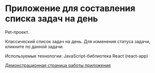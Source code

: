 # Приложение для составления списка задач на день

Pet-проект. 

Классический список задач на день. Для изменения статуса задачи, кликните по данной задачи.

Используемые технологии: JavaScript-библиотека React (react-app)

[Демонстрационная страница работы приложения](https://0neutron0.github.io/react-todos/ "Кликни на меня :)")
